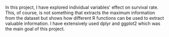 In this project, I have explored individual variables' effect on survival rate. This, of course, is not something that extracts the maximum information from the dataset but shows how different R functions can be used to extract valuable information. I have extensively used dplyr and ggplot2 which was the main goal of this project.
